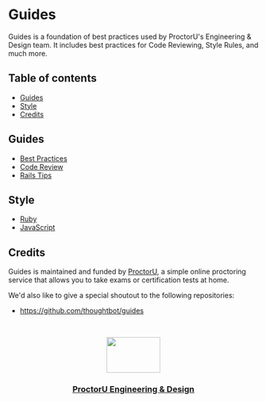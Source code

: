# Guides

Guides is a foundation of best practices used by ProctorU's Engineering & Design team. It includes best practices for Code Reviewing, Style Rules, and much more.

## Table of contents

- [Guides](#guides)
- [Style](#style)
- [Credits](#credits)

## Guides

- [Best Practices](./best-practices)
- [Code Review](./code-review)
- [Rails Tips](./rails-tips)

## Style
- [Ruby](./style/ruby)
- [JavaScript](./style/javascript)

## Credits

Guides is maintained and funded by [ProctorU](https://twitter.com/ProctorU),
a simple online proctoring service that allows you to take exams or
certification tests at home.

We'd also like to give a special shoutout to the following repositories:
- https://github.com/thoughtbot/guides

<br>

<p align="center">
  <a href="https://twitter.com/ProctorUEng">
    <img src="https://s3-us-west-2.amazonaws.com/dev-team-resources/procki-eyes.svg" width=108 height=72>
  </a>

  <h3 align="center">
    <a href="https://twitter.com/ProctorUEng">ProctorU Engineering & Design</a>
  </h3>
</p>
